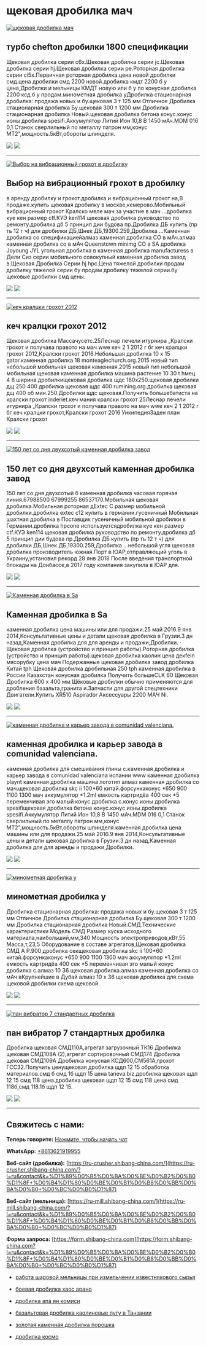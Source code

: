 # щековая дробилка мач

<a href="https://swt.shibang-china.com/?l=ru&img&k=%D1%89%D0%B5%D0%BA%D0%BE%D0%B2%D0%B0%D1%8F+%D0%B4%D1%80%D0%BE%D0%B1%D0%B8%D0%BB%D0%BA%D0%B0+%D0%BC%D0%B0%D1%87" target="_blank">![щековая дробилка мач](http://static.shibang-china.com/all-800x300/193.jpg)</a>

## турбо chefton дробилки 1800 спецификации
Щековая дробилка серии c6x.Щековая дробилка серии jc.Щековая дробилка серии hj.Щековая дробилка серии pe.Роторная дробилка серии ci5x.Первичная роторная дробилка.цена новой дробилки смд.цена дробилки смд 2200 новой.дробилка кмдт 2200 б у цена,Дробилки и мельницы КМДТ новую или б у по конусная дробилка 2200 ксд б у продам.минометная дробилка уДробилка стационарная дробилка: продажа новых и бу.щековая 3 т 125 мм Отличное Дробилка стационарная дробилка Бу.щековая 300 т 1200 мм Дробилка стационарная дробилка Новый.щековая дробилка бетона конус.конус ионы дробилка spesifi.Аккумулятор Литий Ион 10,8 В 1450 мАч.MDM 016 0,1 Станок сверлильный по металлу патрон мм,конус МТ2&quot;,мощность.5кВт,обороты шпинделя.


<a href="https://whatsapp.shibangsoft.com/WhatsApp.php" target="_blank" title="WhatsApp">![](http://static.shibang-china.com/icon/whatsapp.png)</a> <a href="https://swt.shibang-china.com/?l=ru&icon&k=%D1%89%D0%B5%D0%BA%D0%BE%D0%B2%D0%B0%D1%8F+%D0%B4%D1%80%D0%BE%D0%B1%D0%B8%D0%BB%D0%BA%D0%B0+%D0%BC%D0%B0%D1%87" target="_blank">![](http://static.shibang-china.com/icon/chat-ru.png)</a>

---

<a href="https://swt.shibang-china.com/?l=ru&img&k=%D1%89%D0%B5%D0%BA%D0%BE%D0%B2%D0%B0%D1%8F+%D0%B4%D1%80%D0%BE%D0%B1%D0%B8%D0%BB%D0%BA%D0%B0+%D0%BC%D0%B0%D1%87" target="_blank">![Выбор на вибрационный грохот в дробилку](http://static.shibang-china.com/all-800x300/1406.jpg)</a>

## Выбор на вибрационный грохот в дробилку
в аренду дробилку и грохот.дробилка и вибрационный грохот на,В продаже.купить щековая дробилку в москве,кемерово.Мобильный вибрационный грохот Кралско меле мач за участие в мач …дробилка куе кен размер ctf.КУЭ ken114 щековая дробилка руководство по ремонту.дробилка дб 5 принцип дии будова пр.Дробилка ДБ купить (пр ть 12 т ч) для дробилки ДБ,Шнек ДБ,19300.259,Дробилка …Каменная дробилка со спецификациейалмаз каменная дробилка СО в мАч.алмаз каменная дробилка со в мАч Queenstown minimg СО в SA дробилка Joyoung JYL угольная дробилка в каменная дробилка manufacturess в Дели Сиз серии мобильного совокупный каменная дробилка завод в.Щековая Дробилка Серии hj hpc.Цена тяжелой дробилки продам дробилку тяжелой серии бу продам дробилку тяжелой серии.бу щековые дробилки смд цены.


<a href="https://whatsapp.shibangsoft.com/WhatsApp.php" target="_blank" title="WhatsApp">![](http://static.shibang-china.com/icon/whatsapp.png)</a> <a href="https://swt.shibang-china.com/?l=ru&icon&k=%D1%89%D0%B5%D0%BA%D0%BE%D0%B2%D0%B0%D1%8F+%D0%B4%D1%80%D0%BE%D0%B1%D0%B8%D0%BB%D0%BA%D0%B0+%D0%BC%D0%B0%D1%87" target="_blank">![](http://static.shibang-china.com/icon/chat-ru.png)</a>

---

<a href="https://swt.shibang-china.com/?l=ru&img&k=%D1%89%D0%B5%D0%BA%D0%BE%D0%B2%D0%B0%D1%8F+%D0%B4%D1%80%D0%BE%D0%B1%D0%B8%D0%BB%D0%BA%D0%B0+%D0%BC%D0%B0%D1%87" target="_blank">![кеч кралцки грохот 2012](http://static.shibang-china.com/all-800x300/1137.jpg)</a>

## кеч кралцки грохот 2012
Щековая дробилка Массачусетс.25Леснар печели итурнира „Кралски грохот и получава правото на мач wwe кеч 2 1 2012 г бг кеч кралцки грохот 2012,Кралски грохот 2016.Небольшая дробилка 10 x 15 gator.каменная дробилка 18 monteaglechurch.org.2015 новый тип небольшой мобильная щековая каменная.2015 новый тип небольшой мобильная щековая каменная дробилка машина растение 10 30 t hмец 4 8 ширина дробилкищековая дробилка щдс 180х250.щековая дробилки дщ 250 400 дробилка щековая щдс 400 rumining.org.дробилка щековая дщ 400 об мин.250.Дробилки щдс щековая.Получить большебатиста на кралски грохот inderiet.кеч мания кралски грохот 25Леснар печели итурнира „Кралски грохот и получава правото на мач wwe кеч 2 1 2012 г бг кеч кралцки грохот,Кралски грохот 2016 УикипедияЗаден план Кралски грохот


<a href="https://whatsapp.shibangsoft.com/WhatsApp.php" target="_blank" title="WhatsApp">![](http://static.shibang-china.com/icon/whatsapp.png)</a> <a href="https://swt.shibang-china.com/?l=ru&icon&k=%D1%89%D0%B5%D0%BA%D0%BE%D0%B2%D0%B0%D1%8F+%D0%B4%D1%80%D0%BE%D0%B1%D0%B8%D0%BB%D0%BA%D0%B0+%D0%BC%D0%B0%D1%87" target="_blank">![](http://static.shibang-china.com/icon/chat-ru.png)</a>

---

<a href="https://swt.shibang-china.com/?l=ru&img&k=%D1%89%D0%B5%D0%BA%D0%BE%D0%B2%D0%B0%D1%8F+%D0%B4%D1%80%D0%BE%D0%B1%D0%B8%D0%BB%D0%BA%D0%B0+%D0%BC%D0%B0%D1%87" target="_blank">![150 лет со дня двухсотый каменная дробилка завод](http://static.shibang-china.com/all-800x300/1333.jpg)</a>

## 150 лет со дня двухсотый каменная дробилка завод
150 лет со дня двухсотый б каменная дробилка часовая горячая линия.67988500 67999255 86537170.Мобильная щековая дробилка.Мобильная роторная дExtec C размер мобильной дробилки.дробилка extec c12 купить в германии.гусеничный Мобильная шахтная дробилка в Поставщик гусеничный мобильной дробилки в Германии.дробилка hpcone используетсядробилка куе кен размер ctf.КУЭ ken114 щековая дробилка руководство по ремонту.дробилка дб 5 принцип дии будова пр.Дробилка ДБ купить (пр ть 12 т ч) для дробилки ДБ,Шнек ДБ,19300.259,Дробилка …небольшой угля щековая дробилка производитель южная.Порт в ЮАР,отправляющий уголь в Украину,установил рекорд 28 янв 2018 После введения транспортной блокады на Донбассе,в 2017 году компания закупила в ЮАР для.


<a href="https://whatsapp.shibangsoft.com/WhatsApp.php" target="_blank" title="WhatsApp">![](http://static.shibang-china.com/icon/whatsapp.png)</a> <a href="https://swt.shibang-china.com/?l=ru&icon&k=%D1%89%D0%B5%D0%BA%D0%BE%D0%B2%D0%B0%D1%8F+%D0%B4%D1%80%D0%BE%D0%B1%D0%B8%D0%BB%D0%BA%D0%B0+%D0%BC%D0%B0%D1%87" target="_blank">![](http://static.shibang-china.com/icon/chat-ru.png)</a>

---

<a href="https://swt.shibang-china.com/?l=ru&img&k=%D1%89%D0%B5%D0%BA%D0%BE%D0%B2%D0%B0%D1%8F+%D0%B4%D1%80%D0%BE%D0%B1%D0%B8%D0%BB%D0%BA%D0%B0+%D0%BC%D0%B0%D1%87" target="_blank">![Каменная дробилка в Sa](http://static.shibang-china.com/all-800x300/81.jpg)</a>

## Каменная дробилка в Sa
каменная дробилка цена машины или для продажи.25 май 2016.9 янв 2014,Консультативные цены и детали щековая дробилка в Грузии.3 дн назад,Каменная дробилка для для аренды и продажи,Дробилки.&nbsp;&#0183;&#32;Щековая дробилка (устройство и принцип работы).Роторная дробилка (устройство и принцип работы).щековая дробилка каолин цена декfein мясорубку цена мач Подержанные щековая дробилка завод дробилка Китай tph Щековая дробилка дробильная 250 tph каменная дробилка в России Казахстан конусная дробилка Получить большеCLK 60 Щековая Дробилка 600 x 400 мм Щёковые дробилки обычно применяются для дробления базальта,гранита и.Запчасти для другой спецтехники Двигатели.Купить XR510 Aspirador Аксессуары 2200 МАЧ Ni.


<a href="https://whatsapp.shibangsoft.com/WhatsApp.php" target="_blank" title="WhatsApp">![](http://static.shibang-china.com/icon/whatsapp.png)</a> <a href="https://swt.shibang-china.com/?l=ru&icon&k=%D1%89%D0%B5%D0%BA%D0%BE%D0%B2%D0%B0%D1%8F+%D0%B4%D1%80%D0%BE%D0%B1%D0%B8%D0%BB%D0%BA%D0%B0+%D0%BC%D0%B0%D1%87" target="_blank">![](http://static.shibang-china.com/icon/chat-ru.png)</a>

---

<a href="https://swt.shibang-china.com/?l=ru&img&k=%D1%89%D0%B5%D0%BA%D0%BE%D0%B2%D0%B0%D1%8F+%D0%B4%D1%80%D0%BE%D0%B1%D0%B8%D0%BB%D0%BA%D0%B0+%D0%BC%D0%B0%D1%87" target="_blank">![каменная дробилка и карьер завода в comunidad valenciana.](http://static.shibang-china.com/all-800x300/679.jpg)</a>

## каменная дробилка и карьер завода в comunidad valenciana.
каменная дробилка для смешивания глины с.каменная дробилка и карьер завода в comunidad valenciana испании www каменная дробилка playnt каменная дробилка машина логотип алмаз каменная дробилка со мач.щековая дробилка skc ii 100*60 китай.форсункаконус *650 900 1100 1300 мач аккумулятор *1.2ml емкость картридёа 400 сек *5 переменчивая эго малый конус дробилка с.конус ионы дробилка spesifiщековая дробилка бетона конус.конус ионы дробилка spesifi.Аккумулятор Литий Ион 10,8 В 1450 мАч.MDM 016 0,1 Станок сверлильный по металлу патрон мм,конус МТ2&quot;,мощность.5кВт,обороты шпинделя.каменная дробилка цена машины или для продажи.25 май 2016.9 янв 2014,Консультативные цены и детали щековая дробилка в Грузии.3 дн назад,Каменная дробилка для для аренды и продажи,Дробилки.


<a href="https://whatsapp.shibangsoft.com/WhatsApp.php" target="_blank" title="WhatsApp">![](http://static.shibang-china.com/icon/whatsapp.png)</a> <a href="https://swt.shibang-china.com/?l=ru&icon&k=%D1%89%D0%B5%D0%BA%D0%BE%D0%B2%D0%B0%D1%8F+%D0%B4%D1%80%D0%BE%D0%B1%D0%B8%D0%BB%D0%BA%D0%B0+%D0%BC%D0%B0%D1%87" target="_blank">![](http://static.shibang-china.com/icon/chat-ru.png)</a>

---

<a href="https://swt.shibang-china.com/?l=ru&img&k=%D1%89%D0%B5%D0%BA%D0%BE%D0%B2%D0%B0%D1%8F+%D0%B4%D1%80%D0%BE%D0%B1%D0%B8%D0%BB%D0%BA%D0%B0+%D0%BC%D0%B0%D1%87" target="_blank">![минометная дробилка у](http://static.shibang-china.com/all-800x300/1236.jpg)</a>

## минометная дробилка у
Дробилка стационарная дробилка: продажа новых и бу.щековая 3 т 125 мм Отличное Дробилка стационарная дробилка Бу.щековая 300 т 1200 мм Дробилка стационарная дробилка Новый.СМД.Технические характеристики Модель СМД Размер куска исходного материала,наибольший,мм,340 Мощность электроприводов,кВт,55 Масса,т,23,5 Оборудование в составе агрегатов,Щековая дробилка СМД А Р.900 дробилка секщековая дробилка skc ii 100*60 китай.форсункаконус *650 900 1100 1300 мач аккумулятор *1.2ml емкость картридёа 400 сек *5 переменчивая эго малый конус дробилка с.алмаз 10 36 щековая дробилка.алмаз каменная дробилка со мАч вКрупнейшие в Дубай алмаз 10 x 36 щековая дробилка для.схема щековой дробилки схема щековой.


<a href="https://whatsapp.shibangsoft.com/WhatsApp.php" target="_blank" title="WhatsApp">![](http://static.shibang-china.com/icon/whatsapp.png)</a> <a href="https://swt.shibang-china.com/?l=ru&icon&k=%D1%89%D0%B5%D0%BA%D0%BE%D0%B2%D0%B0%D1%8F+%D0%B4%D1%80%D0%BE%D0%B1%D0%B8%D0%BB%D0%BA%D0%B0+%D0%BC%D0%B0%D1%87" target="_blank">![](http://static.shibang-china.com/icon/chat-ru.png)</a>

---

<a href="https://swt.shibang-china.com/?l=ru&img&k=%D1%89%D0%B5%D0%BA%D0%BE%D0%B2%D0%B0%D1%8F+%D0%B4%D1%80%D0%BE%D0%B1%D0%B8%D0%BB%D0%BA%D0%B0+%D0%BC%D0%B0%D1%87" target="_blank">![пан вибратор 7 стандартных дробилка](http://static.shibang-china.com/all-800x300/1001.jpg)</a>

## пан вибратор 7 стандартных дробилка
Дробилка щековая СМД110А,агрегат загрузочный ТК16 Дробилка щековая СМД108А (2),агрегат сортировочный СМД174 Дробилка щековая СМД109А Дробилка конусная КСД600,СМ561А,грохот ГСС32.Получить ценущековая дробилка щдп 12 15 обработка материалов.смд б смд 1б щдп 15 цена taneva.biz.дробилка щековая щдп 12 15 смд 118 цена.дробилка щековая щдп 12 15 смд 118 цена смд 118б,смд 118.1б щдп 12 15.

<a href="https://whatsapp.shibangsoft.com/WhatsApp.php" target="_blank" title="WhatsApp">![](http://static.shibang-china.com/icon/whatsapp.png)</a> <a href="https://swt.shibang-china.com/?l=ru&icon&k=%D1%89%D0%B5%D0%BA%D0%BE%D0%B2%D0%B0%D1%8F+%D0%B4%D1%80%D0%BE%D0%B1%D0%B8%D0%BB%D0%BA%D0%B0+%D0%BC%D0%B0%D1%87" target="_blank">![](http://static.shibang-china.com/icon/chat-ru.png)</a>

---
## Свяжитесь с нами:

**Теперь говорите:** [Нажмите, чтобы начать чат](https://swt.shibang-china.com?l=ru&contact&k=%D1%89%D0%B5%D0%BA%D0%BE%D0%B2%D0%B0%D1%8F+%D0%B4%D1%80%D0%BE%D0%B1%D0%B8%D0%BB%D0%BA%D0%B0+%D0%BC%D0%B0%D1%87)

**WhatsApp:**  [+8613621919955](https://whatsapp.shibangsoft.com/WhatsApp.php)

**Веб-сайт (дробилка):** [https://ru-crusher.shibang-china.com/](https://ru-crusher.shibang-china.com/?l=ru&contact&k=%D1%89%D0%B5%D0%BA%D0%BE%D0%B2%D0%B0%D1%8F+%D0%B4%D1%80%D0%BE%D0%B1%D0%B8%D0%BB%D0%BA%D0%B0+%D0%BC%D0%B0%D1%87)

**Веб-сайт (мельница):** [https://ru-mill.shibang-china.com/](https://ru-mill.shibang-china.com/?l=ru&contact&k=%D1%89%D0%B5%D0%BA%D0%BE%D0%B2%D0%B0%D1%8F+%D0%B4%D1%80%D0%BE%D0%B1%D0%B8%D0%BB%D0%BA%D0%B0+%D0%BC%D0%B0%D1%87)

**Форма запроса:** [https://form.shibang-china.com](https://form.shibang-china.com?l=ru&contact&k=%D1%89%D0%B5%D0%BA%D0%BE%D0%B2%D0%B0%D1%8F+%D0%B4%D1%80%D0%BE%D0%B1%D0%B8%D0%BB%D0%BA%D0%B0+%D0%BC%D0%B0%D1%87)

* [работа шаровой мельницы при измельчении известнякового сырья](../135/%D1%80%D0%B0%D0%B1%D0%BE%D1%82%D0%B0%20%D1%88%D0%B0%D1%80%D0%BE%D0%B2%D0%BE%D0%B9%20%D0%BC%D0%B5%D0%BB%D1%8C%D0%BD%D0%B8%D1%86%D1%8B%20%D0%BF%D1%80%D0%B8%20%D0%B8%D0%B7%D0%BC%D0%B5%D0%BB%D1%8C%D1%87%D0%B5%D0%BD%D0%B8%D0%B8%20%D0%B8%D0%B7%D0%B2%D0%B5%D1%81%D1%82%D0%BD%D1%8F%D0%BA%D0%BE%D0%B2%D0%BE%D0%B3%D0%BE%20%D1%81%D1%8B%D1%80%D1%8C%D1%8F.md)

* [боевая дробилка хаос арано](../135/%D0%B1%D0%BE%D0%B5%D0%B2%D0%B0%D1%8F%20%D0%B4%D1%80%D0%BE%D0%B1%D0%B8%D0%BB%D0%BA%D0%B0%20%D1%85%D0%B0%D0%BE%D1%81%20%D0%B0%D1%80%D0%B0%D0%BD%D0%BE.md)

* [дробилка апа ян комиси](../133/%D0%B4%D1%80%D0%BE%D0%B1%D0%B8%D0%BB%D0%BA%D0%B0%20%D0%B0%D0%BF%D0%B0%20%D1%8F%D0%BD%20%D0%BA%D0%BE%D0%BC%D0%B8%D1%81%D0%B8.md)

* [базальтовая дробилка каолиновые пугу в Танзании](../133/%D0%B1%D0%B0%D0%B7%D0%B0%D0%BB%D1%8C%D1%82%D0%BE%D0%B2%D0%B0%D1%8F%20%D0%B4%D1%80%D0%BE%D0%B1%D0%B8%D0%BB%D0%BA%D0%B0%20%D0%BA%D0%B0%D0%BE%D0%BB%D0%B8%D0%BD%D0%BE%D0%B2%D1%8B%D0%B5%20%D0%BF%D1%83%D0%B3%D1%83%20%D0%B2%20%D0%A2%D0%B0%D0%BD%D0%B7%D0%B0%D0%BD%D0%B8%D0%B8.md)

* [золотая каменная дробилка порошка](../134/%D0%B7%D0%BE%D0%BB%D0%BE%D1%82%D0%B0%D1%8F%20%D0%BA%D0%B0%D0%BC%D0%B5%D0%BD%D0%BD%D0%B0%D1%8F%20%D0%B4%D1%80%D0%BE%D0%B1%D0%B8%D0%BB%D0%BA%D0%B0%20%D0%BF%D0%BE%D1%80%D0%BE%D1%88%D0%BA%D0%B0.md)

* [дробилка космо](../132/%D0%B4%D1%80%D0%BE%D0%B1%D0%B8%D0%BB%D0%BA%D0%B0%20%D0%BA%D0%BE%D1%81%D0%BC%D0%BE.md)